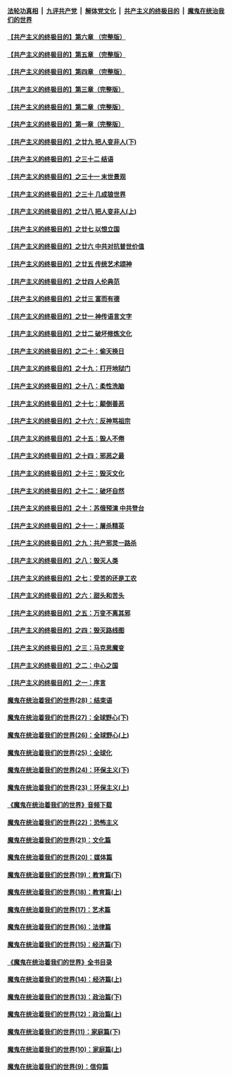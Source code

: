 ####  [法轮功真相](../../../../basic/blob/master/README.md?t=03161102) &nbsp;|&nbsp; [九评共产党](../../../../9ping.md/blob/master/README.md?t=03161102) &nbsp;|&nbsp; [解体党文化](../../../../jtdwh.md/blob/master/README.md?t=03161102)  &nbsp;|&nbsp; [共产主义的终极目的](../../../../gczydzjmd.md/blob/master/README.md?t=03161102) &nbsp;|&nbsp; [魔鬼在统治我们的世界](../../../../mgztzwmdsj.md/blob/master/README.md?t=03161102) 

#### [【共产主义的终极目的】第六章 （完整版）](../pages/nsc422/n11428913.md?t=03161102) 

#### [【共产主义的终极目的】第五章 （完整版）](../pages/nsc422/n11428912.md?t=03161102) 

#### [【共产主义的终极目的】第四章 （完整版）](../pages/nsc422/n11428907.md?t=03161102) 

#### [【共产主义的终极目的】第三章（完整版）](../pages/nsc422/n11428848.md?t=03161102) 

#### [【共产主义的终极目的】第二章（完整版）](../pages/nsc422/n11428831.md?t=03161102) 

#### [【共产主义的终极目的】第一章（完整版）](../pages/nsc422/n11417651.md?t=03161102) 

#### [【共产主义的终极目的】之廿九 把人变非人(下)](../pages/nsc422/n11344140.md?t=03161102) 

#### [【共产主义的终极目的】之三十二 结语](../pages/nsc422/n11360535.md?t=03161102) 

#### [【共产主义的终极目的】之三十一 末世景观](../pages/nsc422/n11351129.md?t=03161102) 

#### [【共产主义的终极目的】之三十 几成狼世界](../pages/nsc422/n11348280.md?t=03161102) 

#### [【共产主义的终极目的】之廿八 把人变非人(上)](../pages/nsc422/n11340492.md?t=03161102) 

#### [【共产主义的终极目的】之廿七 以恨立国](../pages/nsc422/n11336944.md?t=03161102) 

#### [【共产主义的终极目的】之廿六 中共对抗普世价值](../pages/nsc422/n11324785.md?t=03161102) 

#### [【共产主义的终极目的】之廿五 传统艺术颂神](../pages/nsc422/n11296396.md?t=03161102) 

#### [【共产主义的终极目的】之廿四 人伦典范](../pages/nsc422/n11296397.md?t=03161102) 

#### [【共产主义的终极目的】之廿三 富而有德](../pages/nsc422/n11283598.md?t=03161102) 

#### [【共产主义的终极目的】之廿一 神传语言文字](../pages/nsc422/n11263265.md?t=03161102) 

#### [【共产主义的终极目的】之廿二 破坏修炼文化](../pages/nsc422/n11245728.md?t=03161102) 

#### [【共产主义的终极目的】之二十：偷天换日](../pages/nsc422/n11238846.md?t=03161102) 

#### [【共产主义的终极目的】之十九：打开地狱门](../pages/nsc422/n11206376.md?t=03161102) 

#### [【共产主义的终极目的】之十八：柔性洗脑](../pages/nsc422/n11199994.md?t=03161102) 

#### [【共产主义的终极目的】之十七：颠倒善恶](../pages/nsc422/n11179782.md?t=03161102) 

#### [【共产主义的终极目的】之十六：反神骂祖宗](../pages/nsc422/n11166798.md?t=03161102) 

#### [【共产主义的终极目的】之十五：毁人不倦](../pages/nsc422/n11166792.md?t=03161102) 

#### [【共产主义的终极目的】之十四：邪恶之最](../pages/nsc422/n11150249.md?t=03161102) 

#### [【共产主义的终极目的】之十三：毁灭文化](../pages/nsc422/n11135227.md?t=03161102) 

#### [【共产主义的终极目的】之十二：破坏自然](../pages/nsc422/n11135214.md?t=03161102) 

#### [【共产主义的终极目的】之十：苏俄预演 中共登台](../pages/nsc422/n11118424.md?t=03161102) 

#### [【共产主义的终极目的】之十一：屠杀精英](../pages/nsc422/n11118442.md?t=03161102) 

#### [【共产主义的终极目的】之九：共产邪灵一路杀](../pages/nsc422/n11114139.md?t=03161102) 

#### [【共产主义的终极目的】之八：毁灭人类](../pages/nsc422/n11108503.md?t=03161102) 

#### [【共产主义的终极目的】之七：受苦的还是工农](../pages/nsc422/n11101809.md?t=03161102) 

#### [【共产主义的终极目的】之六：甜头和苦头](../pages/nsc422/n11096971.md?t=03161102) 

#### [【共产主义的终极目的】之五：万变不离其邪](../pages/nsc422/n11091285.md?t=03161102) 

#### [【共产主义的终极目的】之四：毁灭路线图](../pages/nsc422/n11086284.md?t=03161102) 

#### [【共产主义的终极目的】之三：马克思魔变](../pages/nsc422/n11061941.md?t=03161102) 

#### [【共产主义的终极目的】之二：中心之国](../pages/nsc422/n11047728.md?t=03161102) 

#### [【共产主义的终极目的】之一：序言](../pages/nsc422/n11086077.md?t=03161102) 

#### [魔鬼在统治着我们的世界(28)：结束语](../pages/nsc422/n10936246.md?t=03161102) 

#### [魔鬼在统治着我们的世界(27)：全球野心(下)](../pages/nsc422/n10928319.md?t=03161102) 

#### [魔鬼在统治着我们的世界(26)：全球野心(上)](../pages/nsc422/n10900318.md?t=03161102) 

#### [魔鬼在统治着我们的世界(25)：全球化](../pages/nsc422/n10788205.md?t=03161102) 

#### [魔鬼在统治着我们的世界(24)：环保主义(下)](../pages/nsc422/n10695307.md?t=03161102) 

#### [魔鬼在统治着我们的世界(23)：环保主义(上)](../pages/nsc422/n10688613.md?t=03161102) 

#### [《魔鬼在统治着我们的世界》音频下载](../pages/nsc422/n10635553.md?t=03161102) 

#### [魔鬼在统治着我们的世界(22)：恐怖主义](../pages/nsc422/n10614727.md?t=03161102) 

#### [魔鬼在统治着我们的世界(21)：文化篇](../pages/nsc422/n10597706.md?t=03161102) 

#### [魔鬼在统治着我们的世界(20)：媒体篇](../pages/nsc422/n10586579.md?t=03161102) 

#### [魔鬼在统治着我们的世界(19)：教育篇(下)](../pages/nsc422/n10564808.md?t=03161102) 

#### [魔鬼在统治着我们的世界(18)：教育篇(上)](../pages/nsc422/n10526970.md?t=03161102) 

#### [魔鬼在统治着我们的世界(17)：艺术篇](../pages/nsc422/n10499093.md?t=03161102) 

#### [魔鬼在统治着我们的世界(16)：法律篇](../pages/nsc422/n10485969.md?t=03161102) 

#### [魔鬼在统治着我们的世界(15)：经济篇(下)](../pages/nsc422/n10469975.md?t=03161102) 

#### [《魔鬼在统治着我们的世界》全书目录](../pages/nsc422/n10464261.md?t=03161102) 

#### [魔鬼在统治着我们的世界(14)：经济篇(上)](../pages/nsc422/n10457370.md?t=03161102) 

#### [魔鬼在统治着我们的世界(13)：政治篇(下)](../pages/nsc422/n10448270.md?t=03161102) 

#### [魔鬼在统治着我们的世界(12)：政治篇(上)](../pages/nsc422/n10444576.md?t=03161102) 

#### [魔鬼在统治着我们的世界(11)：家庭篇(下)](../pages/nsc422/n10440961.md?t=03161102) 

#### [魔鬼在统治着我们的世界(10)：家庭篇(上)](../pages/nsc422/n10435448.md?t=03161102) 

#### [魔鬼在统治着我们的世界(9)：信仰篇](../pages/nsc422/n10432159.md?t=03161102) 

